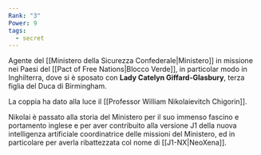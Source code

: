 ```yaml
---
Rank: "3"
Power: 9
tags:
  - secret
---
```

Agente del [[Ministero della Sicurezza Confederale|Ministero]] in missione nei Paesi del [[Pact of Free Nations|Blocco Verde]], in particolar modo in Inghilterra, dove si è sposato con **Lady Catelyn Giffard-Glasbury**, terza figlia del Duca di Birmingham.

La coppia ha dato alla luce il [[Professor William Nikolaievitch Chigorin]].

Nikolai è passato alla storia del Ministero per il suo immenso fascino e portamento inglese e per aver contribuito alla versione J1 della nuova intelligenza artificiale coordinatrice delle missioni del Ministero, ed in particolare per averla ribattezzata col nome di [[J1-NX|NeoXena]].